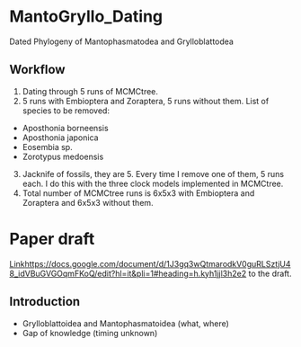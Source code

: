 # MantoGryllo_Dating
Dated Phylogeny of Mantophasmatodea and Grylloblattodea
## Workflow
1) Dating through 5 runs of MCMCtree.
2) 5 runs with Embioptera and Zoraptera, 5 runs without them. List of species to be removed:
  - Aposthonia borneensis
  - Aposthonia japonica
  - Eosembia sp.
  - Zorotypus medoensis
3) Jacknife of fossils, they are 5. Every time I remove one of them, 5 runs each. I do this with the three clock models implemented in MCMCtree.
4) Total number of MCMCtree runs is 6x5x3 with Embioptera and Zoraptera and 6x5x3 without them.
# Paper draft
[Link](https://docs.google.com/document/d/1J3gq3wQtmarodkV0guRLSztjU48_idVBuGVGOqmFKoQ/edit?hl=it&pli=1#heading=h.kyh1jjl3h2e2)https://docs.google.com/document/d/1J3gq3wQtmarodkV0guRLSztjU48_idVBuGVGOqmFKoQ/edit?hl=it&pli=1#heading=h.kyh1jjl3h2e2 to the draft.
## Introduction
- Grylloblattoidea and Mantophasmatoidea (what, where)
- Gap of knowledge (timing unknown)
